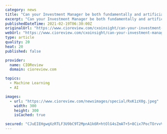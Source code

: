 ```yaml
---
category: news
title: "Can your Investment Manager be both fundamentally and artificially intelligent?"
excerpt: "Can your Investment Manager be both fundamentally and artificially intelligent? By Patrick Dugnolle, U.S. Head of Multi-Asset and Quantitative Solutions, BNP Paribas Asset Management - Today from a marketing perspective,"
publishedDateTime: 2021-02-19T06:30:00Z
originalUrl: "https://www.cioreview.com/cxoinsight/can-your-investment-manager-be-both-fundamentally-and-artificially-intelligent-nid-31256-cid-218.html"
webUrl: "https://www.cioreview.com/cxoinsight/can-your-investment-manager-be-both-fundamentally-and-artificially-intelligent-nid-31256-cid-218.html"
type: article
quality: 20
heat: 20
published: false

provider:
  name: CIOReview
  domain: cioreview.com

topics:
  - Machine Learning
  - AI

images:
  - url: "https://www.cioreview.com/newsimages/special/RxK1zX0g.jpeg"
    width: 300
    height: 300
    isCached: true

secured: "CJuEIEHgwqXzRTLF3U9bC9T2MpnA1k6R+htOlG4sZmAT+5+8Cix7PocTOrvvVWT8St3C1tjrzoAqSEyDHynGBxPtpj2pXmz3yGAjCixo0bNCXqC5SWjrfSz7T6sW+3MpcPC2reCsbpuE5e8a/u6Z5KfCIDNzGqezkS6Mlw/1xGPmzPAEOEXLPVjHHUmp8BlGpl+5zCTF8zkfcs5kSLc48nLRJ3rXQiVqjny+5SpitgaNB6giM7eED4qw5krjKC0A4zm/XLLclDEGU8PnIVub1XCrNWXnUDZiWcIGmt1fFt69g1ps8mV8Xe1FrHcZA0VK5irs3ZgyS3po60vbYXlbfN5XFUAzccMaYDfAtRx/Wdc=;tYIuVAnJIr8KXe7uoz7uxQ=="
---
```


